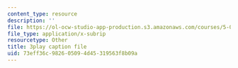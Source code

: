 ```yaml
---
content_type: resource
description: ''
file: https://ol-ocw-studio-app-production.s3.amazonaws.com/courses/5-08j-biological-chemistry-ii-spring-2016/73eff36c982605094d45319563f8b09a_kx9OzsCL4I.srt
file_type: application/x-subrip
resourcetype: Other
title: 3play caption file
uid: 73eff36c-9826-0509-4d45-319563f8b09a
---
```

